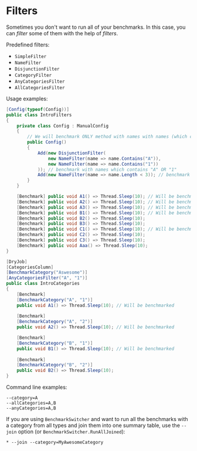 # Filters

Sometimes you don't want to run all of your benchmarks.
In this case, you can *filter* some of them with the help of *filters*.

Predefined filters:

* `SimpleFilter`
* `NameFilter`
* `DisjunctionFilter`
* `CategoryFilter`
* `AnyCategoriesFilter`
* `AllCategoriesFilter`

Usage examples:

```cs
[Config(typeof(Config))]
public class IntroFilters
{
    private class Config : ManualConfig
    {
        // We will benchmark ONLY method with names with names (which contains "A" OR "1") AND (have length < 3)
        public Config()
        {
            Add(new DisjunctionFilter(
                new NameFilter(name => name.Contains("A")),
                new NameFilter(name => name.Contains("1"))
            )); // benchmark with names which contains "A" OR "1"
            Add(new NameFilter(name => name.Length < 3)); // benchmark with names with length < 3
        }
    }

    [Benchmark] public void A1() => Thread.Sleep(10); // Will be benchmarked
    [Benchmark] public void A2() => Thread.Sleep(10); // Will be benchmarked
    [Benchmark] public void A3() => Thread.Sleep(10); // Will be benchmarked
    [Benchmark] public void B1() => Thread.Sleep(10); // Will be benchmarked
    [Benchmark] public void B2() => Thread.Sleep(10);
    [Benchmark] public void B3() => Thread.Sleep(10);
    [Benchmark] public void C1() => Thread.Sleep(10); // Will be benchmarked
    [Benchmark] public void C2() => Thread.Sleep(10);
    [Benchmark] public void C3() => Thread.Sleep(10);
    [Benchmark] public void Aaa() => Thread.Sleep(10);
}
```

```cs
[DryJob]
[CategoriesColumn]
[BenchmarkCategory("Aswesome")]
[AnyCategoriesFilter("A", "1")]
public class IntroCategories
{
    [Benchmark]
    [BenchmarkCategory("A", "1")]
    public void A1() => Thread.Sleep(10); // Will be benchmarked
    
    [Benchmark]
    [BenchmarkCategory("A", "2")]
    public void A2() => Thread.Sleep(10); // Will be benchmarked

    [Benchmark]
    [BenchmarkCategory("B", "1")]
    public void B1() => Thread.Sleep(10); // Will be benchmarked
    
    [Benchmark]
    [BenchmarkCategory("B", "2")]
    public void B2() => Thread.Sleep(10);
}
```

Command line examples:

```
--category=A
--allCategories=A,B
--anyCategories=A,B
```

If you are using `BenchmarkSwitcher` and want to run all the benchmarks with a category from all types and join them into one summary table, use the `--join` option (or `BenchmarkSwitcher.RunAllJoined`):

```
* --join --category=MyAwesomeCategory
```